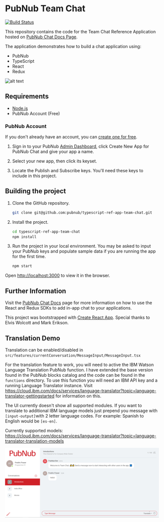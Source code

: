 # PubNub Team Chat

[![Build Status](https://travis-ci.com/pubnub/typescript-ref-app-team-chat.svg?token=ey6rVJnpqsBKpxXy2fYF&branch=master)](https://travis-ci.com/pubnub/typescript-ref-app-team-chat)

This repository contains the code for the Team Chat Reference Application hosted on [PubNub Chat Docs Page](https://www.pubnub.com/docs/chat/quickstart#quickstart).

The application demonstrates how to build a chat application using:
- PubNub
- TypeScript
- React
- Redux

![alt text](team-chat-preview.png "Reference App")

## Requirements

* [Node.js](https://nodejs.org/en/)
* PubNub Account (Free)

### PubNub Account

If you don't already have an account, you can [create one for free](https://dashboard.pubnub.com/).

1. Sign in to your PubNub [Admin Dashboard](https://dashboard.pubnub.com/), click Create New App for PubNub Chat and give your app a name.

1. Select your new app, then click its keyset.

1. Locate the Publish and Subscribe keys. You'll need these keys to include in this project.

## Building the project

1. Clone the GitHub repository.

    ```bash
    git clone git@github.com:pubnub/typescript-ref-app-team-chat.git
    ```

1. Install the project.

    ```bash
    cd typescript-ref-app-team-chat
    npm install
    ```

1. Run the project in your local environment. You may be asked to input your PubNub keys and populate sample data if you are running the app for the first time.

    ```bash
    npm start
    ```

Open [http://localhost:3000](http://localhost:3000) to view it in the browser.

## Further Information

Visit the [PubNub Chat Docs](https://www.pubnub.com/docs/chat) page for more information on how to use the React and Redux SDKs to add in-app chat to your applications.

This project was bootstrapped with [Create React App](https://github.com/facebook/create-react-app).  Special thanks to Elvis Wolcott and Mark Erikson.

## Translation Demo
Translation can be enabled/disabled in `src/features/currentConversation/MessageInput/MessageInput.tsx`

For the translation feature to work, you will need to active the IBM Watson Language Translation PubNub function. I have extended the base version found in the PubNub blocks catalog and the code can be found in the `functions` directory. To use this function you will need an IBM API key and a running Language Translator instance. Visit https://cloud.ibm.com/docs/services/language-translator?topic=language-translator-gettingstarted for information on this.

The UI currently doesn't show all supported modules. If you want to translate to additional IBM language models just prepend you message with `[input-output]`with 2 letter language codes. For example: Spanish to English would be `[es-en]`.

Currently supported models: https://cloud.ibm.com/docs/services/language-translator?topic=language-translator-translation-models

![alt text](translation-demo.gif "Translation Demo")
